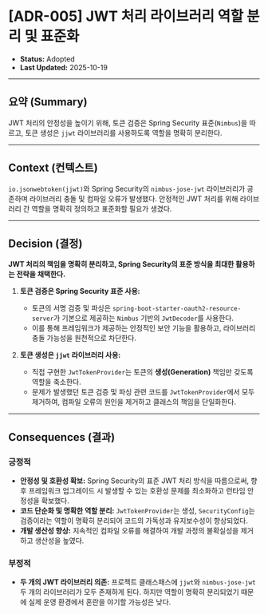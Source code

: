 # [ADR-005] JWT 처리 라이브러리 역할 분리 및 표준화

- **Status:** Adopted
- **Last Updated:** 2025-10-19

---

## 요약 (Summary)

JWT 처리의 안정성을 높이기 위해, 토큰 검증은 Spring Security 표준(`Nimbus`)을 따르고, 토큰 생성은 `jjwt` 라이브러리를 사용하도록 역할을 명확히 분리한다.

---

## Context (컨텍스트)

`io.jsonwebtoken(jjwt)`와 Spring Security의 `nimbus-jose-jwt` 라이브러리가 공존하며 라이브러리 충돌 및 컴파일 오류가 발생했다. 안정적인 JWT 처리를 위해 라이브러리 간 역할을 명확히 정의하고 표준화할 필요가 생겼다.

---

## Decision (결정)

**JWT 처리의 책임을 명확히 분리하고, Spring Security의 표준 방식을 최대한 활용하는 전략을 채택한다.**

1.  **토큰 검증은 Spring Security 표준 사용:**
    -   토큰의 서명 검증 및 파싱은 `spring-boot-starter-oauth2-resource-server`가 기본으로 제공하는 `Nimbus` 기반의 `JwtDecoder`를 사용한다.
    -   이를 통해 프레임워크가 제공하는 안정적인 보안 기능을 활용하고, 라이브러리 충돌 가능성을 원천적으로 차단한다.

2.  **토큰 생성은 `jjwt` 라이브러리 사용:**
    -   직접 구현한 `JwtTokenProvider`는 토큰의 **생성(Generation)** 책임만 갖도록 역할을 축소한다.
    -   문제가 발생했던 토큰 검증 및 파싱 관련 코드를 `JwtTokenProvider`에서 모두 제거하여, 컴파일 오류의 원인을 제거하고 클래스의 책임을 단일화한다.

---

## Consequences (결과)

### 긍정적
- **안정성 및 호환성 확보:** Spring Security의 표준 JWT 처리 방식을 따름으로써, 향후 프레임워크 업그레이드 시 발생할 수 있는 호환성 문제를 최소화하고 런타임 안정성을 확보했다.
- **코드 단순화 및 명확한 역할 분리:** `JwtTokenProvider`는 생성, `SecurityConfig`는 검증이라는 역할이 명확히 분리되어 코드의 가독성과 유지보수성이 향상되었다.
- **개발 생산성 향상:** 지속적인 컴파일 오류를 해결하여 개발 과정의 불확실성을 제거하고 생산성을 높였다.

### 부정적
- **두 개의 JWT 라이브러리 의존:** 프로젝트 클래스패스에 `jjwt`와 `nimbus-jose-jwt` 두 개의 라이브러리가 모두 존재하게 된다. 하지만 역할이 명확히 분리되었기 때문에 실제 운영 환경에서 혼란을 야기할 가능성은 낮다.
